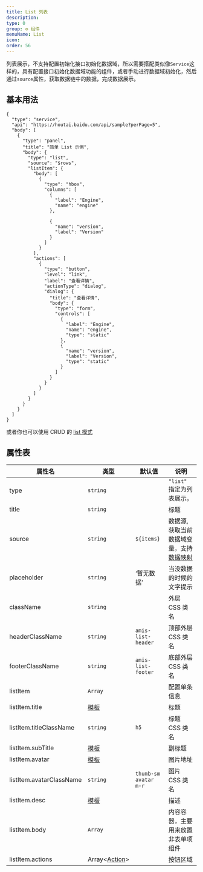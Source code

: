 ```yaml
---
title: List 列表
description:
type: 0
group: ⚙ 组件
menuName: List
icon:
order: 56
---
```


列表展示，不支持配置初始化接口初始化数据域，所以需要搭配类似像`Service`这样的，具有配置接口初始化数据域功能的组件，或者手动进行数据域初始化，然后通过`source`属性，获取数据链中的数据，完成数据展示。

## 基本用法

```schema: scope="body"
{
  "type": "service",
  "api": "https://houtai.baidu.com/api/sample?perPage=5",
  "body": [
    {
      "type": "panel",
      "title": "简单 List 示例",
      "body": {
        "type": "list",
        "source": "$rows",
        "listItem": {
          "body": [
            {
              "type": "hbox",
              "columns": [
                {
                  "label": "Engine",
                  "name": "engine"
                },

                {
                  "name": "version",
                  "label": "Version"
                }
              ]
            }
          ],
          "actions": [
            {
              "type": "button",
              "level": "link",
              "label": "查看详情",
              "actionType": "dialog",
              "dialog": {
                "title": "查看详情",
                "body": {
                  "type": "form",
                  "controls": [
                    {
                      "label": "Engine",
                      "name": "engine",
                      "type": "static"
                    },
                    {
                      "name": "version",
                      "label": "Version",
                      "type": "static"
                    }
                  ]
                }
              }
            }
          ]
        }
      }
    }
  ]
}
```

或者你也可以使用 CRUD 的 [list 模式](./crud#list-%E5%88%97%E8%A1%A8%E6%A8%A1%E5%BC%8F)

## 属性表

| 属性名                   | 类型                         | 默认值                | 说明                                                                 |
| ------------------------ | ---------------------------- | --------------------- | -------------------------------------------------------------------- |
| type                     | `string`                     |                       | `"list"` 指定为列表展示。                                            |
| title                    | `string`                     |                       | 标题                                                                 |
| source                   | `string`                     | `${items}`            | 数据源, 获取当前数据域变量，支持[数据映射](../concepts/data-mapping) |
| placeholder              | `string`                     | ‘暂无数据’            | 当没数据的时候的文字提示                                             |
| className                | `string`                     |                       | 外层 CSS 类名                                                        |
| headerClassName          | `string`                     | `amis-list-header`    | 顶部外层 CSS 类名                                                    |
| footerClassName          | `string`                     | `amis-list-footer`    | 底部外层 CSS 类名                                                    |
| listItem                 | `Array`                      |                       | 配置单条信息                                                         |
| listItem.title           | [模板](../concepts/template) |                       | 标题                                                                 |
| listItem.titleClassName  | `string`                     | `h5`                  | 标题 CSS 类名                                                        |
| listItem.subTitle        | [模板](../concepts/template) |                       | 副标题                                                               |
| listItem.avatar          | [模板](../concepts/template) |                       | 图片地址                                                             |
| listItem.avatarClassName | `string`                     | `thumb-sm avatar m-r` | 图片 CSS 类名                                                        |
| listItem.desc            | [模板](../concepts/template) |                       | 描述                                                                 |
| listItem.body            | `Array`                      |                       | 内容容器，主要用来放置非表单项组件                                   |
| listItem.actions         | Array<[Action](./action)>    |                       | 按钮区域                                                             |
